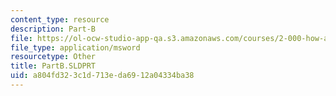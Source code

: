 ```yaml
---
content_type: resource
description: Part-B
file: https://ol-ocw-studio-app-qa.s3.amazonaws.com/courses/2-000-how-and-why-machines-work-spring-2002/a804fd323c1d713eda6912a04334ba38_PartB.SLDPRT
file_type: application/msword
resourcetype: Other
title: PartB.SLDPRT
uid: a804fd32-3c1d-713e-da69-12a04334ba38
---
```


